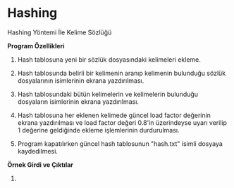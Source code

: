 # Hashing
 Hashing Yöntemi İle Kelime Sözlüğü
 
**Program Özellikleri**

 1. Hash tablosuna yeni bir sözlük dosyasındaki kelimeleri ekleme.
 
 2. Hash tablosunda belirli bir kelimenin aranıp kelimenin bulunduğu sözlük dosyalarının isimlerinin ekrana yazdırılması.
 
 3. Hash tablosundaki bütün kelimelerin ve kelimelerin bulunduğu dosyaların isimlerinin ekrana yazdırılması.
 
 4. Hash tablosuna her eklenen kelimede güncel load factor değerinin ekrana yazdırılması ve load factor değeri 0.8'in üzerindeyse uyarı verilip 1 değerine geldiğinde ekleme işlemlerinin durdurulması.
 
 5. Program kapatılırken güncel hash tablosunun "hash.txt" isimli dosyaya kaydedilmesi.
 
**Örnek Girdi ve Çıktılar**

1.
